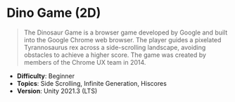 # Dino Game (2D)

> The Dinosaur Game is a browser game developed by Google and built into the Google Chrome web browser. The player guides a pixelated Tyrannosaurus rex across a side-scrolling landscape, avoiding obstacles to achieve a higher score. The game was created by members of the Chrome UX team in 2014.

- **Difficulty**: Beginner
- **Topics**: Side Scrolling, Infinite Generation, Hiscores
- **Version**: Unity 2021.3 (LTS)